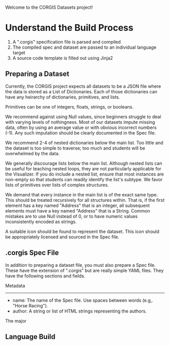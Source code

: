 Welcome to the CORGIS Datasets project!

Understand the Build Process
============================

1. A ".corgis" specification file is parsed and compiled
2. The compiled spec and dataset are passed to an individual language target
3. A source code template is filled out using Jinja2

Preparing a Dataset
-------------------

Currently, the CORGIS project expects all datasets to be a JSON file where the data is stored as a List of Dictionaries. Each of those dictionaries can have any heirarchy of dictionaries, primitives, and lists.

Primitives can be one of integers, floats, strings, or booleans.

We recommend against using Null values, since beginners struggle to deal with varying levels of nothingness. Most of our datasets impute missing data, often by using an average value or with obvious incorrect numbers (-1). Any such imputation should be clearly documented in the Spec file.

We recommend 2-4 of nested dictionaries below the main list. Too little and the dataset is too simple to traverse; too much and students will be overwhelmed by the data.

We generally discourage lists below the main list. Although nested lists can be useful for teaching nested loops, they are not particularly applicable for the Visualizer. If you do include a nested list, ensure that most instances are non-empty so that students can readily identify the list's subtype. We favor lists of primitives over lists of complex structures.

We demand that every instance in the main list is of the exact same type. This should be treated recursively for all structures within. That is, if the first element has a key named "Address" that is an integer, all subsequent elements must have a key named "Address" that is a String. Common mistakes are to use Null instead of 0, or to have numeric values inconsistently encoded as strings.

A suitable icon should be found to represent the dataset. This icon should be appropriately licensed and sourced in the Spec file.

.corgis Spec File
-----------------

In addition to preparing a dataset file, you must also prepare a Spec file. These have the extension of ".corgis" but are really simple YAML files. They have the following sections and fields.

Metadata
********

* name: The name of the Spec file. Use spaces between words (e.g,. "Horse Racing").
* author: A string or list of HTML strings representing the authors.

The major 

Language Build
--------------

